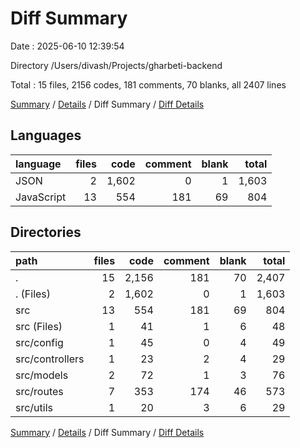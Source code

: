 # Diff Summary

Date : 2025-06-10 12:39:54

Directory /Users/divash/Projects/gharbeti-backend

Total : 15 files,  2156 codes, 181 comments, 70 blanks, all 2407 lines

[Summary](results.md) / [Details](details.md) / Diff Summary / [Diff Details](diff-details.md)

## Languages
| language | files | code | comment | blank | total |
| :--- | ---: | ---: | ---: | ---: | ---: |
| JSON | 2 | 1,602 | 0 | 1 | 1,603 |
| JavaScript | 13 | 554 | 181 | 69 | 804 |

## Directories
| path | files | code | comment | blank | total |
| :--- | ---: | ---: | ---: | ---: | ---: |
| . | 15 | 2,156 | 181 | 70 | 2,407 |
| . (Files) | 2 | 1,602 | 0 | 1 | 1,603 |
| src | 13 | 554 | 181 | 69 | 804 |
| src (Files) | 1 | 41 | 1 | 6 | 48 |
| src/config | 1 | 45 | 0 | 4 | 49 |
| src/controllers | 1 | 23 | 2 | 4 | 29 |
| src/models | 2 | 72 | 1 | 3 | 76 |
| src/routes | 7 | 353 | 174 | 46 | 573 |
| src/utils | 1 | 20 | 3 | 6 | 29 |

[Summary](results.md) / [Details](details.md) / Diff Summary / [Diff Details](diff-details.md)